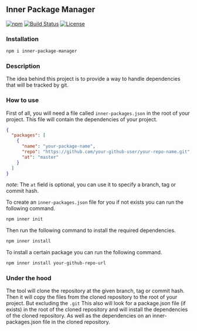 ## Inner Package Manager

[![npm](https://img.shields.io/npm/v/inner-package-manager)](https://www.npmjs.com/package/inner-package-manager/)
[![Build Status](https://img.shields.io/github/actions/workflow/status/alvmivan/inner-package-manager/publish.yml?branch=main)](https://github.com/alvmivan/inner-package-manager/releases/latest)
[![License](https://img.shields.io/github/license/alvmivan/inner-package-manager)](./LICENSE)

### Installation

```bash
npm i inner-package-manager
```


### Description

The idea behind this project
is to provide a way to handle dependencies
that will be tracked by git.


### How to use
First of all, you will need a file called `inner-packages.json` in the root of your project.
This file will contain the dependencies of your project.


```json
{
  "packages": [
    {
      "name": "your-package-name",
      "repo": "https://github.com/your-github-user/your-repo-name.git",
      "at": "master"
    }
  ]
}
```

_note_: The `at` field is optional, you can use it to specify a branch, tag or commit hash.



To create an `inner-packages.json` file for you if not exists you can run the following command.
```bash
npm inner init
```

Then run the following command to install the required dependencies.

```bash
npm inner install
```

To install a certain package you can run the following command.

```bash
npm inner install your-github-repo-url
```



### Under the hood
The tool will clone the repository at the given branch, tag or commit hash.
Then it will copy the files from the cloned repository to the root of your project.
But excluding the `.git`
This also will look for a package.json file (if exists) in the root of the cloned repository and will install the dependencies of the cloned repository.
As well as the dependencies on an inner-packages.json file in the cloned repository.




